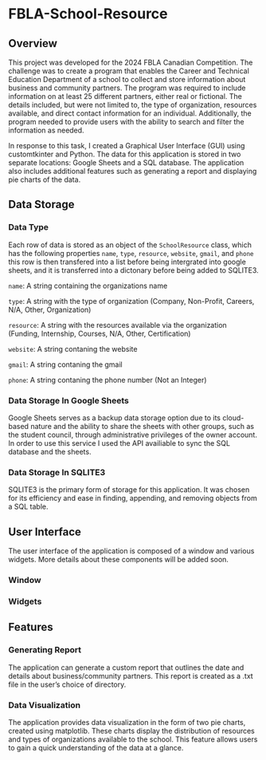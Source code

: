 # FBLA-School-Resource

## Overview

This project was developed for the 2024 FBLA Canadian Competition. The challenge was to create a program that enables the Career and Technical Education Department of a school to collect and store information about business and community partners. The program was required to include information on at least 25 different partners, either real or fictional. The details included, but were not limited to, the type of organization, resources available, and direct contact information for an individual. Additionally, the program needed to provide users with the ability to search and filter the information as needed.

In response to this task, I created a Graphical User Interface (GUI) using customtkinter and Python. The data for this application is stored in two separate locations: Google Sheets and a SQL database. The application also includes additional features such as generating a report and displaying pie charts of the data.

## Data Storage

### Data Type

Each row of data is stored as an object of the ```SchoolResource``` class, which has the following properties ```name```, ```type```, ```resource```, ```website```, ```gmail```, and  ```phone``` this row is then transfered into a list before being intergrated into google sheets, and it is transferred into a dictonary before being added to SQLITE3.

```name```: A string containing the organizations name

```type```: A string with the type of organization (Company, Non-Profit, Careers, N/A, Other, Organization)

```resource```: A string with the resources available via the organization (Funding, Internship, Courses, N/A, Other, Certification)

```website```: A string contaning the website

```gmail```: A string contaning the gmail

```phone```: A string contaning the phone number (Not an Integer)

### Data Storage In Google Sheets

Google Sheets serves as a backup data storage option due to its cloud-based nature and the ability to share the sheets with other groups, such as the student council, through administrative privileges of the owner account. In order to use this service I used the API availiable to sync the SQL database and the sheets.


### Data Storage In SQLITE3

SQLITE3 is the primary form of storage for this application. It was chosen for its efficiency and ease in finding, appending, and removing objects from a SQL table.

## User Interface
The user interface of the application is composed of a window and various widgets. More details about these components will be added soon.
### Window

### Widgets


## Features

### Generating Report

The application can generate a custom report that outlines the date and details about business/community partners. This report is created as a .txt file in the user’s choice of directory.

### Data Visualization

The application provides data visualization in the form of two pie charts, created using matplotlib. These charts display the distribution of resources and types of organizations available to the school. This feature allows users to gain a quick understanding of the data at a glance.